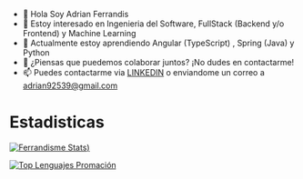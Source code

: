 - 👋 Hola Soy Adrian Ferrandis
- 👀 Estoy interesado en Ingenieria del Software, FullStack  (Backend y/o Frontend) y Machine Learning
- 🌱 Actualmente estoy aprendiendo Angular (TypeScript) , Spring (Java) y Python
- 💞️ ¿Piensas que puedemos colaborar juntos? ¡No dudes en contactarme!
- 📫 Puedes contactarme via [LINKEDIN](https://www.linkedin.com/in/adrian-ferrandis/) o enviandome un correo a adrian92539@gmail.com

# Estadisticas

[![Ferrandisme Stats](https://github-readme-stats.vercel.app/api?username=ferrandisme&hide=contribs,prs,contribs&count_private=true&locale=es&theme=radical&show_icons=true&include_all_commits=true))](https://github.com/ferrandisme/github-readme-stats)

[![Top Lenguajes Promación](https://github-readme-stats.vercel.app/api/top-langs/?username=ferrandisme&layout=compact&locale=es&theme=radical&include_all_commits=true)](https://github.com/ferrandisme/github-readme-stats)


